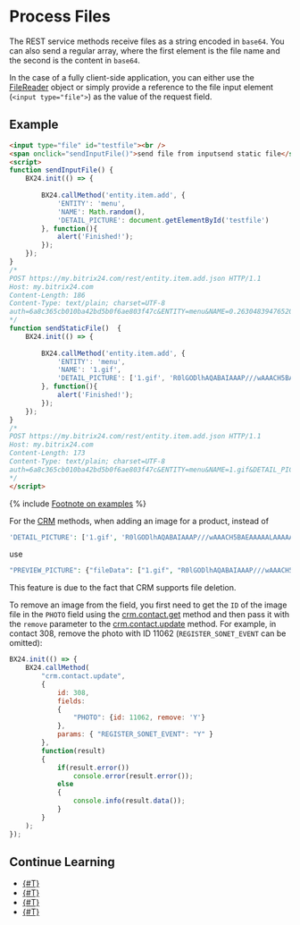 # Process Files

The REST service methods receive files as a string encoded in `base64`. You can also send a regular array, where the first element is the file name and the second is the content in `base64`.

In the case of a fully client-side application, you can either use the [FileReader](http://www.w3.org/TR/FileAPI/) object or simply provide a reference to the file input element (`<input type="file">`) as the value of the request field.

## Example

```html
<input type="file" id="testfile"><br />
<span onclick="sendInputFile()">send file from inputsend static file</span>
<script>
function sendInputFile() {
    BX24.init(() => {
    
        BX24.callMethod('entity.item.add', {
            'ENTITY': 'menu',
            'NAME': Math.random(),
            'DETAIL_PICTURE': document.getElementById('testfile')
        }, function(){
            alert('Finished!');
        });
    });
}
/*
POST https://my.bitrix24.com/rest/entity.item.add.json HTTP/1.1
Host: my.bitrix24.com
Content-Length: 186
Content-Type: text/plain; charset=UTF-8
auth=6a8c365cb010ba42bd5b0f6ae803f47c&ENTITY=menu&NAME=0.2630483947652045&DETAIL_PICTURE[0]=1.gif&DETAIL_PICTURE[1]=R0lGODlhAQABAIAAAP%2F%2F%2FwAAACH5BAEAAAAALAAAAAABAAEAAAICRAEAOw%3D%3D
*/
function sendStaticFile()  {
    BX24.init(() => {
    
        BX24.callMethod('entity.item.add', {
            'ENTITY': 'menu',
            'NAME': '1.gif',
            'DETAIL_PICTURE': ['1.gif', 'R0lGODlhAQABAIAAAP///wAAACH5BAEAAAAALAAAAAABAAEAAAICRAEAOw==']
        }, function(){
            alert('Finished!');
        });
    });
}
/*
POST https://my.bitrix24.com/rest/entity.item.add.json HTTP/1.1
Host: my.bitrix24.com
Content-Length: 173
Content-Type: text/plain; charset=UTF-8
auth=6a8c365cb010ba42bd5b0f6ae803f47c&ENTITY=menu&NAME=1.gif&DETAIL_PICTURE[0]=1.gif&DETAIL_PICTURE[1]=R0lGODlhAQABAIAAAP%2F%2F%2FwAAACH5BAEAAAAALAAAAAABAAEAAAICRAEAOw%3D%3D
*/
</script>
```

{% include [Footnote on examples](../../../_includes/examples.md) %}

For the [CRM](../../crm/index.md) methods, when adding an image for a product, instead of

```php
'DETAIL_PICTURE': ['1.gif', 'R0lGODlhAQABAIAAAP///wAAACH5BAEAAAAALAAAAAABAAEAAAICRAEAOw==']
```

use

```php
"PREVIEW_PICTURE": {"fileData": ["1.gif", "R0lGODlhAQABAIAAAP///wAAACH5BAEAAAAALAAAAAABAAEAAAICRAEAOw=="]}
```

This feature is due to the fact that CRM supports file deletion.

To remove an image from the field, you first need to get the `ID` of the image file in the `PHOTO` field using the [crm.contact.get](../../crm/contacts/crm-contact-get.md) method and then pass it with the `remove` parameter to the [crm.contact.update](../../crm/contacts/crm-contact-update.md) method. For example, in contact 308, remove the photo with ID 11062 (`REGISTER_SONET_EVENT` can be omitted):

```js
BX24.init(() => {
    BX24.callMethod(
        "crm.contact.update",
        {
            id: 308,
            fields:
            {
                "PHOTO": {id: 11062, remove: 'Y'}
            },
            params: { "REGISTER_SONET_EVENT": "Y" }        
        },
        function(result)
        {
            if(result.error())
                console.error(result.error());
            else
            {
                console.info(result.data());                
            }
        }
    );
});
```

## Continue Learning

- [{#T}](./bx24-call-bind.md)
- [{#T}](./bx24-call-unbind.md)
- [{#T}](./bx24-call-method.md)
- [{#T}](./bx24-call-batch.md)
